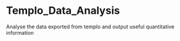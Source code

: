 # Templo_Data_Analysis
 Analyse the data exported from templo and output useful quantitative information
